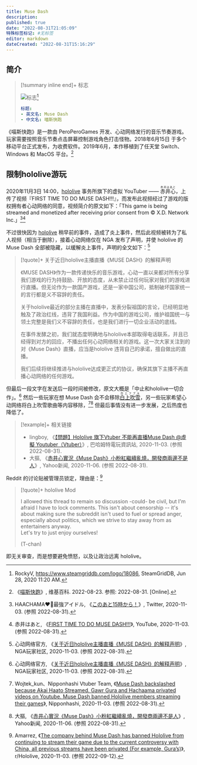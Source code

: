 ```yaml
---
title: Muse Dash
description:
published: true
date: "2022-08-31T21:05:09"
特殊标签标记: #无标签
editor: markdown
dateCreated: "2022-08-31T15:16:29"
---
```


## 简介

> [!summary inline end]+ 标志
>
> ![标志](https://s3.tebi.io/ggame/game/Muse_Dash/logo.webp)[^logo]
>
> ```yaml
> 标题:
> - 英文名: Muse Dash
> - 中文名: 喵斯快跑
> ```

[^logo]: RockyV, <https://www.steamgriddb.com/logo/18086>, SteamGridDB, Jun 28, 2020 11:20 AM.

《喵斯快跑》是一款由 PeroPeroGames 开发、心动网络发行的音乐节奏游戏。玩家需要按照音乐节奏点击屏幕控制游戏角色打击怪物。2018年6月15日 于多个移动平台正式发布，为收费软件。2019年6月，本作移植到了任天堂 Switch、Windows 和 MacOS 平台。[^wiki]

[^wiki]: 《[喵斯快跑](https://zh.wikipedia.org/wiki/喵斯快跑)》, 维基百科. 2022-08-23. 参照: 2022-08-31. [Online].

## 限制hololive游玩

2020年11月3日 14:00，[hololive][] 事务所旗下的虚拟 YouTuber —— <ruby>赤井心<rp>(</rp><rt>赤井はあと</rt><rp>)</rp></ruby>，上传了视频『FIRST TIME TO DO MUSE DASH!!!』，而发布此视频经过了游戏的版权拥有者心动网络的同意，视频简介的原文如下：「This game is being streamed and monetized after receiving prior consent from © X.D. Network Inc.」[^05376][^qPWbEYTRnvs]

[hololive]: /company/hololive.md

[^05376]: HAACHAMA❤️‍🔥最強アイドル, 《[このあと15時から！](https://web.archive.org/web/20201103044009/https://twitter.com/akaihaato/status/1323484957285605376)》, Twitter, 2020-11-03. (参照 2022-08-31).

[^qPWbEYTRnvs]: 赤井はあと, 《[FIRST TIME TO DO MUSE DASH!!!](https://web.archive.org/web/20201102144929/https://www.youtube.com/watch?v=qPWbEYTRnvs&gl=US&hl=en)》, YouTube, 2020-11-03. (参照 2022-08-31).

不过很快因为 [hololive][] 稍早前的事件，造成了炎上事件，然后此视频被转为了私人视频（相当于删除），接着心动网络仅在 NGA 发布了声明，并使 hololive 的 Muse Dash 全部被隐藏，以缓解炎上事件，声明的全文如下：[^VrjAf]

[^VrjAf]: 心动网络官方, 《[关于近日hololive主播直播《MUSE DASH》的解释声明](https://archive.is/VrjAf "https://ngabbs.com/read.php?tid=24017889")》, NGA玩家社区, 2020-11-03. (参照 2022-08-31).

> [!quote]+ 关于近日hololive主播直播《MUSE DASH》的解释声明
>
> 《MUSE DASH》作为一款传递快乐的音乐游戏，心动一直以来都对所有分享我们游戏的行为持鼓励、开放的态度，从未禁止过任何玩家对我们的游戏进行直播。但无论作为一款国产游戏，还是一家中国公司，抵制破坏国家统一的言行都是义不容辞的责任。
>
> 关于hololive最近的部分主播在直播中，发表分裂祖国的言论，已经明显地触及了政治红线，违背了我国利益。作为中国的游戏公司，维护祖国统一与领土完整是我们义不容辞的责任，也是我们进行一切企业活动的底线。
>
> 在事件发酵之初，我们就态度明确地与hololive本部取得电话联系，并且已经得到对方的回应，不播出任何心动网络相关的游戏。这一次大家关注到的对《Muse Dash》直播，应当是hololive 违背自己的承诺，擅自做出的直播。
>
> 我们后续将继续推进与hololive达成更正式的协议，确保其旗下主播不再直播心动网络的任何游戏。

但最后一段文字在发送后一段时间被修改，原文大概是「中止和hololive一切合作」。[^VrjAf] 然后一些玩家在想 Muse Dash 会不会移除<ruby>[白上吹雪][]<rp>(</rp><rt>白上フブキ</rt><rp>)</rp></ruby>，另一些玩家希望心动网络将白上吹雪歌曲等内容移除，[^mdhcdc][^031244197] 但最后事情没有进一步发展，之后热度也降低了。

[白上吹雪]: /people/白上吹雪.md

[^mdhcdc]: Wojtek_kun、Nipponhashi Vtuber Team, 《[Muse Dash backslashed because Akai Haato Streamed. Gawr Gura and Hachaama privated videos on Youtube. Muse Dash banned Hololive members streaming their games](https://web.archive.org/web/20210413193900/https://nipponhashi.com/muse-dash-hololive-china-drama-continue/)》, Nipponhashi, 2020-11-03. (参照 2022-08-31).

[^031244197]: 大摳, 《[赤井心實況《Muse Dash》小粉紅繼續亂燒，開發商兩邊不是人](https://web.archive.org/web/20220831123823/https://tw.news.yahoo.com/littlepinkdeadmom-031244197.html)》, Yahoo新闻, 2020-11-06. (参照 2022-08-31).

> [!example]+ 相关链接
>
> +   lingboy, 《[【問題】Hololive 旗下Vtuber 不能再直播Muse Dash @虛擬 Youtuber（Vtuber）](https://web.archive.org/web/20220831130044/https://forum.gamer.com.tw/C.php?bsn=60608&snA=1740)》, 巴哈姆特電玩資訊站, 2020-11-03. (参照 2022-08-31).
> +   大摳, 《[赤井心實況《Muse Dash》小粉紅繼續亂燒，開發商兩邊不是人](https://web.archive.org/web/20220831123823/https://tw.news.yahoo.com/littlepinkdeadmom-031244197.html)》, Yahoo新闻, 2020-11-06. (参照 2022-08-31).

Reddit 的讨论贴被管理员锁定，理由是：[^jn8uyl]

[^jn8uyl]: Amarrez, 《[The company behind Muse Dash has banned Hololive from continuing to stream their game due to the current controversy with China, all previous streams have been privated (For example, Gura’s)](https://web.archive.org/web/20220718142132/https://www.reddit.com/r/Hololive/comments/jn8uyl/the_company_behind_muse_dash_has_banned_hololive/)》, r/Hololive, 2020-11-03. (参照 2022-09-12).

> [!quote]+ hololive Mod
>
> I allowed this thread to remain so discussion -could- be civil, but I'm afraid I have to lock comments. This isn't about censorship -- it's about making sure the subreddit isn't used to fuel or spread anger, especially about politics, which we strive to stay away from as entertainers anyway.<br>
> Let's try to just enjoy ourselves!
>
> (T-chan)

即无关审查，而是想要避免愤怒，以及让政治远离 hololive。

